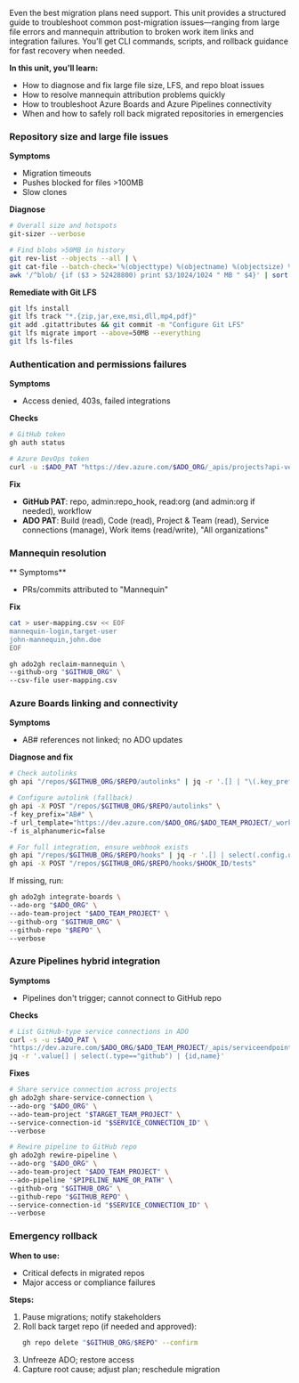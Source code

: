 Even the best migration plans need support. This unit provides a structured guide to troubleshoot common post-migration issues—ranging from large file errors and mannequin attribution to broken work item links and integration failures. You’ll get CLI commands, scripts, and rollback guidance for fast recovery when needed.

**In this unit, you'll learn:**
- How to diagnose and fix large file size, LFS, and repo bloat issues
- How to resolve mannequin attribution problems quickly
- How to troubleshoot Azure Boards and Azure Pipelines connectivity
- When and how to safely roll back migrated repositories in emergencies

### Repository size and large file issues

**Symptoms**

- Migration timeouts
- Pushes blocked for files >100MB
- Slow clones

**Diagnose**

```bash
# Overall size and hotspots
git-sizer --verbose

# Find blobs >50MB in history
git rev-list --objects --all | \
git cat-file --batch-check='%(objecttype) %(objectname) %(objectsize) %(rest)' | \
awk '/^blob/ {if ($3 > 52428800) print $3/1024/1024 " MB " $4}' | sort -rn | head
```

**Remediate with Git LFS**

```bash
git lfs install
git lfs track "*.{zip,jar,exe,msi,dll,mp4,pdf}"
git add .gitattributes && git commit -m "Configure Git LFS"
git lfs migrate import --above=50MB --everything
git lfs ls-files
```

### Authentication and permissions failures

**Symptoms**

- Access denied, 403s, failed integrations

**Checks**

```bash
# GitHub token
gh auth status

# Azure DevOps token
curl -u :$ADO_PAT "https://dev.azure.com/$ADO_ORG/_apis/projects?api-version=6.0"
```

**Fix**

- **GitHub PAT**: repo, admin:repo_hook, read:org (and admin:org if needed), workflow
- **ADO PAT**: Build (read), Code (read), Project & Team (read), Service connections (manage), Work items (read/write), "All organizations"

### Mannequin resolution

** Symptoms**

- PRs/commits attributed to "Mannequin"

**Fix**

```bash
cat > user-mapping.csv << EOF
mannequin-login,target-user
john-mannequin,john.doe
EOF

gh ado2gh reclaim-mannequin \
--github-org "$GITHUB_ORG" \
--csv-file user-mapping.csv
```

### Azure Boards linking and connectivity

**Symptoms**

- AB# references not linked; no ADO updates

**Diagnose and fix**

```bash
# Check autolinks
gh api "/repos/$GITHUB_ORG/$REPO/autolinks" | jq -r '.[] | "\(.key_prefix) -> \(.url_template)"'

# Configure autolink (fallback)
gh api -X POST "/repos/$GITHUB_ORG/$REPO/autolinks" \
-f key_prefix="AB#" \
-f url_template="https://dev.azure.com/$ADO_ORG/$ADO_TEAM_PROJECT/_workitems/edit/<num>" \
-f is_alphanumeric=false

# For full integration, ensure webhook exists
gh api "/repos/$GITHUB_ORG/$REPO/hooks" | jq -r '.[] | select(.config.url|contains("dev.azure.com"))'
gh api -X POST "/repos/$GITHUB_ORG/$REPO/hooks/$HOOK_ID/tests"
```

If missing, run:

```bash
gh ado2gh integrate-boards \
--ado-org "$ADO_ORG" \
--ado-team-project "$ADO_TEAM_PROJECT" \
--github-org "$GITHUB_ORG" \
--github-repo "$REPO" \
--verbose
```

### Azure Pipelines hybrid integration

**Symptoms**

- Pipelines don't trigger; cannot connect to GitHub repo

**Checks**

```bash
# List GitHub-type service connections in ADO
curl -s -u :$ADO_PAT \
"https://dev.azure.com/$ADO_ORG/$ADO_TEAM_PROJECT/_apis/serviceendpoint/endpoints?api-version=6.0-preview.4" | \
jq -r '.value[] | select(.type=="github") | {id,name}'
```

**Fixes**

```bash
# Share service connection across projects
gh ado2gh share-service-connection \
--ado-org "$ADO_ORG" \
--ado-team-project "$TARGET_TEAM_PROJECT" \
--service-connection-id "$SERVICE_CONNECTION_ID" \
--verbose

# Rewire pipeline to GitHub repo
gh ado2gh rewire-pipeline \
--ado-org "$ADO_ORG" \
--ado-team-project "$ADO_TEAM_PROJECT" \
--ado-pipeline "$PIPELINE_NAME_OR_PATH" \
--github-org "$GITHUB_ORG" \
--github-repo "$GITHUB_REPO" \
--service-connection-id "$SERVICE_CONNECTION_ID" \
--verbose
```

### Emergency rollback

**When to use:**
- Critical defects in migrated repos
- Major access or compliance failures

**Steps:**

1. Pause migrations; notify stakeholders
1. Roll back target repo (if needed and approved):
    ```bash
    gh repo delete "$GITHUB_ORG/$REPO" --confirm
    ```
1. Unfreeze ADO; restore access
1. Capture root cause; adjust plan; reschedule migration
